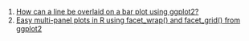  1. [How can a line be overlaid on a bar plot using ggplot2?](https://stackoverflow.com/questions/4332274/how-can-a-line-be-overlaid-on-a-bar-plot-using-ggplot2)
 2. [Easy multi-panel plots in R using facet_wrap() and facet_grid() from ggplot2](http://zevross.com/blog/2019/04/02/easy-multi-panel-plots-in-r-using-facet_wrap-and-facet_grid-from-ggplot2/)
